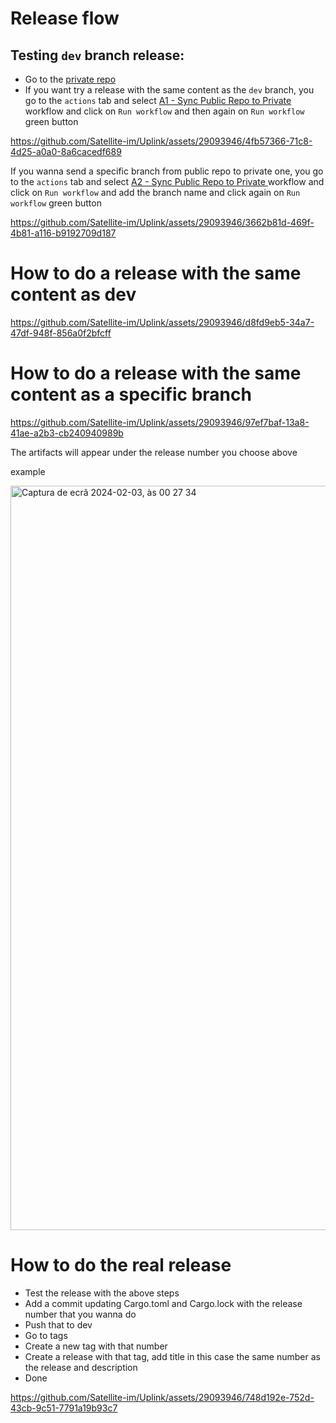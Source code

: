 # Release flow


## Testing `dev` branch release:

- Go to the [private repo](https://github.com/Satellite-im/Uplink-copy/tree/dev)
- If you want try a release with the same content as the `dev` branch, you go to the `actions` tab and select [A1 - Sync Public Repo to Private
](https://github.com/Satellite-im/Uplink-copy/actions/workflows/sync-repo.yml) workflow and click on `Run workflow` and then again on `Run workflow` green button


https://github.com/Satellite-im/Uplink/assets/29093946/4fb57366-71c8-4d25-a0a0-8a6cacedf689


If you wanna send a specific branch from public repo to private one, you go to the `actions` tab and select [A2 - Sync Public Repo to Private
](https://github.com/Satellite-im/Uplink-copy/actions/workflows/sync-branch.yml) workflow and click on `Run workflow` and add the branch name and click again on `Run workflow` green button 


https://github.com/Satellite-im/Uplink/assets/29093946/3662b81d-469f-4b81-a116-b9192709d187


# How to do a release with the same content as dev


https://github.com/Satellite-im/Uplink/assets/29093946/d8fd9eb5-34a7-47df-948f-856a0f2bfcff


# How to do a release with the same content as a specific branch


https://github.com/Satellite-im/Uplink/assets/29093946/97ef7baf-13a8-41ae-a2b3-cb240940989b

The artifacts will appear under the release number you choose above 

example

<img width="1191" alt="Captura de ecrã 2024-02-03, às 00 27 34" src="https://github.com/Satellite-im/Uplink/assets/29093946/178b7768-fbba-4c68-927e-e76b9b1f9161">


# How to do the real release

- Test the release with the above steps
- Add a commit updating Cargo.toml and Cargo.lock with the release number that you wanna do
- Push that to dev
- Go to tags
- Create a new tag with that number
- Create a release with that tag, add title in this case the same number as the release and description
- Done

https://github.com/Satellite-im/Uplink/assets/29093946/748d192e-752d-43cb-9c51-7791a19b93c7
